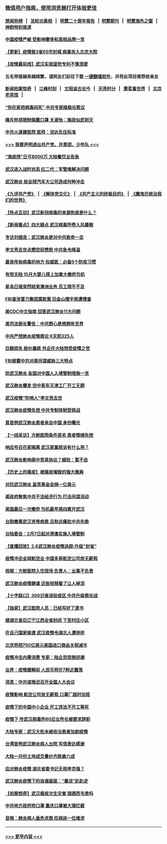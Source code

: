 ### [微信用户指南，使用浏览器打开体验更佳](https://github.com/gfw-breaker/banned-news1/blob/master/indexes/wechat-guide.md?t=0)
#### [禁闻热榜](热点新闻.md?t=0)  &nbsp;&nbsp;|&nbsp;&nbsp; [法轮功真相](https://github.com/gfw-breaker/truth/blob/master/README.md?t=0) &nbsp;&nbsp;|&nbsp;&nbsp; [明慧二十周年报告](https://github.com/gfw-breaker/mh-reports/blob/master/README.md?t=0) &nbsp;&nbsp;|&nbsp;&nbsp;[明慧期刊](https://github.com/gfw-breaker/mh-qikan) &nbsp;&nbsp;|&nbsp;&nbsp; [明慧海外之窗](https://github.com/gfw-breaker/mh-news/blob/master/README.md?t=0) &nbsp;&nbsp;|&nbsp;&nbsp; [神韵特别报道](https://github.com/gfw-breaker/mh-news/blob/master/shenyun.md?t=0)
#### [中国疫情严峻 受影响奢侈和高档品牌一览](../pages/nsc413/n11850319.md?t=02071055) 
#### [【更新】疫情致3省65市封城 病毒攻入北京大院](../pages/nsc413/n11801312.md?t=02071055) 
#### [【疫情最前线】武汉实验室抢专利不慎泄密](../pages/nsc413/n11850310.md?t=02071055) 
#### 五毛举报越来越频繁，请网友们前往下载 [一键翻墙软件](https://github.com/gfw-breaker/ssr-accounts)，并将此项目推荐给亲友
#### [新闻拍案惊奇](https://github.com/gfw-breaker/banned-news1/blob/master/pages/link4.md) &nbsp;&nbsp;|&nbsp;&nbsp; [江峰时刻](https://github.com/gfw-breaker/banned-news1/blob/master/pages/link4.md) &nbsp;&nbsp;|&nbsp;&nbsp; [文昭谈古论今](https://github.com/gfw-breaker/banned-news1/blob/master/pages/link4.md) &nbsp;&nbsp;|&nbsp;&nbsp; [天亮时分](https://github.com/gfw-breaker/banned-news1/blob/master/pages/link4.md) &nbsp;&nbsp;|&nbsp;&nbsp; [萧茗看世界](https://github.com/gfw-breaker/banned-news1/blob/master/pages/link4.md) &nbsp;&nbsp;|&nbsp;&nbsp; [北京老茶馆](https://github.com/gfw-breaker/banned-news1/blob/master/pages/link4.md) &nbsp;&nbsp;|&nbsp;&nbsp; 
#### [“你在家把病毒闷死” 中共专家维稳论惹议](../pages/nsc413/n11850048.md?t=02071055) 
#### [痛斥林郑限制佩戴口罩 关淑怡：施政似武则天](../pages/nsc413/n11849645.md?t=02071055) 
#### [中共火速建医院 医师：没达负压标准](../pages/nsc413/n11848938.md?t=02071055) 
#### [>>> 我要声明退出共产党、共青团、少年队 <<<](https://github.com/begood0513/goodnews/blob/master/quit/letter.md) 
#### [“海底捞”日亏8000万 大陆餐饮业告急](../pages/nsc413/n11850010.md?t=02071055) 
#### [武汉进入战时状态 红二代：军管难解决问题](../pages/nsc413/n11849976.md?t=02071055) 
#### [武汉肺炎 给全球汽车大公司造成何种冲击](../pages/nsc413/n11850056.md?t=02071055) 
#### [《九评共产党》](https://github.com/begood0513/9ping.md/blob/master/README.md) &nbsp;|&nbsp; [《解体党文化》](../../../../jtdwh.md/blob/master/README.md)  &nbsp;|&nbsp; [《共产主义的终极目的》](../../../../gczydzjmd.md/blob/master/README.md) &nbsp;|&nbsp; [《魔鬼在统治我们的世界》](../../../../mgztzwmdsj.md/blob/master/README.md) 
#### [【热点互动】武汉新冠病毒的来源到底是什么？](../pages/nsc413/n11849749.md?t=02071055) 
#### [【新闻看点】四大疑点 武汉病毒所卷入风暴眼](../pages/nsc413/n11849608.md?t=02071055) 
#### [专访刘细良：武汉肺炎是对中共致命一击](../pages/nsc413/n11849934.md?t=02071055) 
#### [李文亮去世点燃空前愤怒 中共急令降温](../pages/nsc413/n11849864.md?t=02071055) 
#### [最易传染病毒的地方 权威医：必备5个防疫习惯](../pages/nsc413/n11849662.md?t=02071055) 
#### [有惊无险 15月大婴儿搭上加拿大撤侨包机](../pages/nsc413/n11849698.md?t=02071055) 
#### [星岛日报突然结束澳洲业务 员工措手不及](../pages/nsc413/n11849722.md?t=02071055) 
#### [FBI查涉富力集团腐败案 旧金山楼宇局遭搜查](../pages/nsc413/n11848419.md?t=02071055) 
#### [美CDC中文指南 回答武汉肺炎11大问题](../pages/nsc413/n11849703.md?t=02071055) 
#### [美司法部长警告：中共野心是想拥有世界](../pages/nsc413/n11849769.md?t=02071055) 
#### [中共严控肺炎疫情舆论 6天抓325人](../pages/nsc413/n11849529.md?t=02071055) 
#### [巨额损失 股价暴跌 外企在大陆饱受疫情之苦](../pages/nsc413/n11849651.md?t=02071055) 
#### [FBI披露中共对美间谍威胁三大特点](../pages/nsc413/n11849700.md?t=02071055) 
#### [防武汉肺炎 各国对中国人入境管制措施一览](../pages/nsc413/n11838726.md?t=02071055) 
#### [武汉肺炎爆发 空中客车天津工厂开工无期](../pages/nsc413/n11849634.md?t=02071055) 
#### [武汉疫情“吹哨人”李文亮去世](../pages/nsc413/n11849459.md?t=02071055) 
#### [武汉肺炎疫情失控 中共专制体制受挑战](../pages/nsc413/n11849457.md?t=02071055) 
#### [意首例武汉肺炎患者来自中国 身份曝光](../pages/nsc413/n11849454.md?t=02071055) 
#### [【一线采访】方舱医院条件恶劣 患者情绪失控](../pages/nsc413/n11848910.md?t=02071055) 
#### [响应号召在家隔离 武汉家属怒诉有什么用？](../pages/nsc413/n11849412.md?t=02071055) 
#### [武汉肺炎影响美中贸易协议？姆钦：暂不会](../pages/nsc413/n11849497.md?t=02071055) 
#### [【历史上的瘟疫】被瘟疫摧毁的强大雅典](../pages/nsc413/n11849036.md?t=02071055) 
#### [对抗武汉肺炎 盖茨基金会捐一亿美元](../pages/nsc413/n11848953.md?t=02071055) 
#### [美政府聚焦中共不法经济行为 打击间谍活动](../pages/nsc413/n11849322.md?t=02071055) 
#### [美国最后一次撤侨 包机最早周四离开武汉](../pages/nsc413/n11849395.md?t=02071055) 
#### [台胞撤离武汉夹带病患 吕秋远痛批中共失能](../pages/nsc413/n11849153.md?t=02071055) 
#### [台陆委会：2月7日起对港澳实施入境管制](../pages/nsc413/n11848681.md?t=02071055) 
#### [【直播回放】2.6武汉肺炎疫情追踪:升级“封省”](../pages/nsc413/n11848948.md?t=02071055) 
#### [疫情冲击全球航空业 中国多家航空公司放无薪假](../pages/nsc413/n11849188.md?t=02071055) 
#### [视频：方舱医院入住现场 负责人：出事不负责](../pages/nsc413/n11845312.md?t=02071055) 
#### [武汉肺炎疫情肆虐 这些视频看了让人掉泪](../pages/nsc413/n11848904.md?t=02071055) 
#### [【十字路口】300记者进驻疫区 中共升级舆论战](../pages/nsc413/n11847578.md?t=02071055) 
#### [【独家】武汉医院人员：已经写好了遗书](../pages/nsc413/n11848942.md?t=02071055) 
#### [继湖北省后辽宁江西全省封闭 下至村庄小区](../pages/nsc413/n11848814.md?t=02071055) 
#### [在自己国家偷渡 武汉疫情令湖北人遭排挤](../pages/nsc413/n11848737.md?t=02071055) 
#### [北京将把750亿美元美国进口商品关税减半](../pages/nsc413/n11848896.md?t=02071055) 
#### [疫情冲击内需消费 专家：陆企恐现倒闭潮](../pages/nsc413/n11849265.md?t=02071055) 
#### [业界：疫情缓解前 人民币将在7附近震荡](../pages/nsc413/n11848445.md?t=02071055) 
#### [消息：中共或推迟召开全国人大会议](../pages/nsc413/n11848698.md?t=02071055) 
#### [疫情影响 航空公司放无薪假 口罩厂超时加班](../pages/nsc413/n11848173.md?t=02071055) 
#### [疫情下的中国中小企业 开工违法不开工等死](../pages/nsc413/n11848520.md?t=02071055) 
#### [疫情下 传武汉病毒所80后女所长被要求辞职](../pages/nsc413/n11842494.md?t=02071055) 
#### [大陆专家：武汉大批未被收治患者加剧疫情](../pages/nsc413/n11848163.md?t=02071055) 
#### [台湾首例武汉肺炎病人出院 写信表达感谢](../pages/nsc413/n11848408.md?t=02071055) 
#### [大陆一月份土地成交量价齐跌逾六成](../pages/nsc413/n11847770.md?t=02071055) 
#### [应对肺炎疫情 湖北省委书记无视李克强？](../pages/nsc413/n11848018.md?t=02071055) 
#### [武汉肺炎疫情下的诙谐画面：“暴龙”趴趴走](../pages/nsc413/n11848057.md?t=02071055) 
#### [【拍案惊奇】武汉瘟疫次生灾害 瑞德西韦贵吗](../pages/nsc413/n11847587.md?t=02071055) 
#### [中共地方政府抢口罩 重庆口罩被大理拦截](../pages/nsc413/n11848150.md?t=02071055) 
#### [音频：肺炎病人垂危求救 叹病床一位难求](../pages/nsc413/n11847883.md?t=02071055) 

----
#### [ >>> 更早内容 <<< ](../indexes/nsc413-earlier.md)
